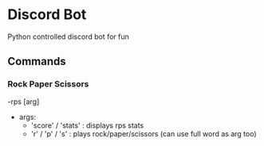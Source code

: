 # Discord Bot
Python controlled discord bot for fun
 
 
## Commands
### Rock Paper Scissors
-rps [arg]
- args:
  - 'score' / 'stats' :  displays rps stats 
  - 'r' / 'p' / 's' : plays rock/paper/scissors (can use full word as arg too)
